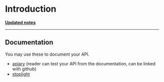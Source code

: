 # Introduction

**[Updated notes](index.md)**

<hr class="sl">

## Documentation

You may use these to document your API.

* [apiary](https://apiary.io/) (reader can test your API from the documentation, can be linked with github)
* [stoplight](https://stoplight.io/)